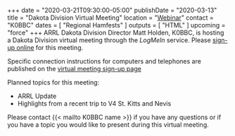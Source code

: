 +++
date = "2020-03-21T09:30:00-05:00"
publishDate = "2020-03-13"
title = "Dakota Division Virtual Meeting"
location = "[Webinar](https://attendee.gotowebinar.com/register/3546387199993324547)"
contact = "K0BBC"
dates = [ "Regional Hamfests" ]
outputs = [ "HTML" ]
upcoming = "force"
+++
ARRL Dakota Division Director Matt Holden, K0BBC, is hosting a Dakota
Division virtual meeting through the *LogMeIn* service. Please 
[sign-up online](https://attendee.gotowebinar.com/register/3546387199993324547)
for this meeting.

Specific connection instructions for computers and telephones are
published on the
[virtual meeting sign-up page](https://attendee.gotowebinar.com/register/3546387199993324547)

Planned topics for this meeting:

* ARRL Update
* Highlights from a recent trip to V4 St. Kitts and Nevis

Please contact {{< mailto K0BBC name >}} if you have any questions or if
you have a topic you would like to present during this virtual meeting.

